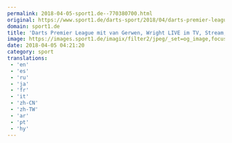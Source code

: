 ```yaml
---
permalink: 2018-04-05-sport1.de--770380700.html
original: https://www.sport1.de/darts-sport/2018/04/darts-premier-league-judgment-night-mit-van-gerwen-wright-live-im-tv-stream-ticker
domain: sport1.de
title: 'Darts Premier League mit van Gerwen, Wright LIVE im TV, Stream, Ticker'
image: https://images.sport1.de/imagix/filter2/jpeg/_set=og_image,focus=49x35/imagix/4e1f86b4-3819-11e8-87b1-f80f41fc63ce
date: 2018-04-05 04:21:20
category: sport
translations: 
 - 'en'
 - 'es'
 - 'ru'
 - 'ja'
 - 'fr'
 - 'it'
 - 'zh-CN'
 - 'zh-TW'
 - 'ar'
 - 'pt'
 - 'hy'
---
```


